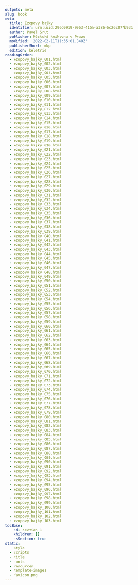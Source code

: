 ```yaml
---
outputs: meta
slug: book
meta:
  title: Ezopovy bajky
  identifier: urn:uuid:296c0919-9963-415a-a386-6c26c077b931
  author: Pavel Šrut
  publisher: Městská knihovna v Praze
  modified: '2022-02-11T11:35:01.840Z'
  publisherShort: mkp
  edition: beletrie
readingOrder:
  - ezopovy_bajky_001.html
  - ezopovy_bajky_002.html
  - ezopovy_bajky_003.html
  - ezopovy_bajky_004.html
  - ezopovy_bajky_005.html
  - ezopovy_bajky_006.html
  - ezopovy_bajky_007.html
  - ezopovy_bajky_008.html
  - ezopovy_bajky_009.html
  - ezopovy_bajky_010.html
  - ezopovy_bajky_011.html
  - ezopovy_bajky_012.html
  - ezopovy_bajky_013.html
  - ezopovy_bajky_014.html
  - ezopovy_bajky_015.html
  - ezopovy_bajky_016.html
  - ezopovy_bajky_017.html
  - ezopovy_bajky_018.html
  - ezopovy_bajky_019.html
  - ezopovy_bajky_020.html
  - ezopovy_bajky_021.html
  - ezopovy_bajky_022.html
  - ezopovy_bajky_023.html
  - ezopovy_bajky_024.html
  - ezopovy_bajky_025.html
  - ezopovy_bajky_026.html
  - ezopovy_bajky_027.html
  - ezopovy_bajky_028.html
  - ezopovy_bajky_029.html
  - ezopovy_bajky_030.html
  - ezopovy_bajky_031.html
  - ezopovy_bajky_032.html
  - ezopovy_bajky_033.html
  - ezopovy_bajky_034.html
  - ezopovy_bajky_035.html
  - ezopovy_bajky_036.html
  - ezopovy_bajky_037.html
  - ezopovy_bajky_038.html
  - ezopovy_bajky_039.html
  - ezopovy_bajky_040.html
  - ezopovy_bajky_041.html
  - ezopovy_bajky_042.html
  - ezopovy_bajky_043.html
  - ezopovy_bajky_044.html
  - ezopovy_bajky_045.html
  - ezopovy_bajky_046.html
  - ezopovy_bajky_047.html
  - ezopovy_bajky_048.html
  - ezopovy_bajky_049.html
  - ezopovy_bajky_050.html
  - ezopovy_bajky_051.html
  - ezopovy_bajky_052.html
  - ezopovy_bajky_053.html
  - ezopovy_bajky_054.html
  - ezopovy_bajky_055.html
  - ezopovy_bajky_056.html
  - ezopovy_bajky_057.html
  - ezopovy_bajky_058.html
  - ezopovy_bajky_059.html
  - ezopovy_bajky_060.html
  - ezopovy_bajky_061.html
  - ezopovy_bajky_062.html
  - ezopovy_bajky_063.html
  - ezopovy_bajky_064.html
  - ezopovy_bajky_065.html
  - ezopovy_bajky_066.html
  - ezopovy_bajky_067.html
  - ezopovy_bajky_068.html
  - ezopovy_bajky_069.html
  - ezopovy_bajky_070.html
  - ezopovy_bajky_071.html
  - ezopovy_bajky_072.html
  - ezopovy_bajky_073.html
  - ezopovy_bajky_074.html
  - ezopovy_bajky_075.html
  - ezopovy_bajky_076.html
  - ezopovy_bajky_077.html
  - ezopovy_bajky_078.html
  - ezopovy_bajky_079.html
  - ezopovy_bajky_080.html
  - ezopovy_bajky_081.html
  - ezopovy_bajky_082.html
  - ezopovy_bajky_083.html
  - ezopovy_bajky_084.html
  - ezopovy_bajky_085.html
  - ezopovy_bajky_086.html
  - ezopovy_bajky_087.html
  - ezopovy_bajky_088.html
  - ezopovy_bajky_089.html
  - ezopovy_bajky_090.html
  - ezopovy_bajky_091.html
  - ezopovy_bajky_092.html
  - ezopovy_bajky_093.html
  - ezopovy_bajky_094.html
  - ezopovy_bajky_095.html
  - ezopovy_bajky_096.html
  - ezopovy_bajky_097.html
  - ezopovy_bajky_098.html
  - ezopovy_bajky_099.html
  - ezopovy_bajky_100.html
  - ezopovy_bajky_101.html
  - ezopovy_bajky_102.html
  - ezopovy_bajky_103.html
tocBase:
  - id: section-1
    children: []
    isSection: true
static:
  - style
  - scripts
  - title
  - fonts
  - resources
  - template-images
  - favicon.png
---
```

